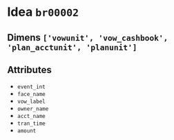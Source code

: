 # Idea `br00002`

## Dimens `['vowunit', 'vow_cashbook', 'plan_acctunit', 'planunit']`

## Attributes
- `event_int`
- `face_name`
- `vow_label`
- `owner_name`
- `acct_name`
- `tran_time`
- `amount`

